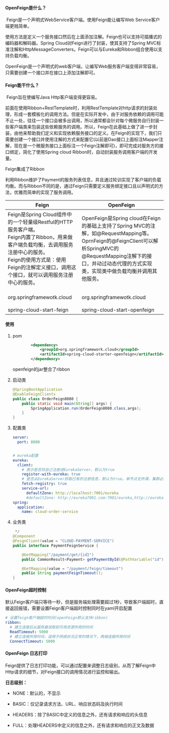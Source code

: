 #### OpenFeign是什么？

​    Feign是一个声明式WebService客户端。使用Feign能让编写Web Service客户端更贱简单。

​    使用方法是定义一个服务接口然后在上面添加注解。Feign也可以支持可插播式的编码器和解码器。Spring Cloud对Feign进行了封装，使其支持了Spring MVC标准注解和HttpMessageConverters。Feign可以与Eureka和Ribbon组合使用以支持负载均衡。

​    OpenFeign是一个声明式的web客户端，让编写Web服务客户端变得非常容易，只需要创建一个接口并在接口上添加注解即可。

#### Feign能干什么？

​    Feign旨在使编写Java Http客户端变得更容易。

​    前面在使用Ribbon+RestTemplate时，利用RestTemplate对http请求的封装处理，形成一套模板化的调用方法。但是在实际开发中，由于对服务依赖的调用可能不止一处，往往一个接口会被多出调用，所以通常都会针对每个微服务自行封装一些客户端类来包装这些依赖服务的调用。所以，Feign在此基础上做了进一步封装，由他来帮助我们定义和实现依赖服务接口的定义。在Feign的实现下，我们只需要创建一个接口并使用注解的方式来配置它(以前是Dao接口上面标注Mapper注解，现在是一个微服务接口上面标注一个Feign注解即可)，即可完成对服务方的接口绑定，简化了使用Spring cloud Ribbon时，自动封装服务调用客户端的开发量。

Feign集成了Ribbon

​    利用Ribbon维护了Payment的服务列表信息，并且通过轮训实现了客户端的负载均衡。而与Ribbon不同的是，通过Feign只需要定义服务绑定接口且以声明式的方法，优雅而简单的实现了服务调用。

| Feign                                                        | OpenFeign                                                    |
| ------------------------------------------------------------ | ------------------------------------------------------------ |
| Feign是Spring Cloud组件中的一个轻量级Restful的HTTP服务客户端。<br />Feign内置了Ribbon，用来做客户端负载均衡，去调用服务注册中心的服务。<br />Feign的使用方式是：使用Feign的注解定义接口，调用这个接口，就可以调用服务注册中心的服务。 | OpenFeign是Spring cloud在Feign的基础上支持了Spring MVC的注解，如@RequestMapping等。OprnFeign的@FeignClient可以解析SpringMVC的@RequestMapping注解下的接口，并动过动态代理的方式实现类，实现类中做负载均衡并调用其他服务。 |
| <dependency><br /><groupId>org.springframewotk.cloud</groupId><br /><br /><artifactId>spring-cloud-start-feign</artifactId><br /></dependency> | <dependency><br /><groupId>org.springframewotk.cloud</groupId><br /><br /><artifactId>spring-cloud-start-openfeign</artifactId><br /></dependency> |

#### 使用

1. pom

   ```xml
           <dependency>
               <groupId>org.springframework.cloud</groupId>
               <artifactId>spring-cloud-starter-openfeign</artifactId>
           </dependency>
   ```

   openfeign的jar整合了ribbon

2. 启动类

   ```java
   @SpringBootApplication
   @EnableFeignClients
   public class OrderFeign8080 {
       public static void main(String[] args) {
           SpringApplication.run(OrderFeign8080.class,args);
       }
   }
   ```

3. 配置类

   ```yaml
   server:
     port: 8080
   
   
   # eureka配置
   eureka:
     client:
       # 表示是否将自己注册进EurekaServer，默认为true
       register-with-eureka: true
       # 是否从EurekaServer抓取已有的注册信息，默认为true。单节点无所谓，集群必须设置为true 才能配合ribbon使用负载均衡
       fetch-registry: true
       service-url:
         defaultZone: http://localhost:7001/eureka
         #defaultZone: http://eureka7001.com:7001/eureka,http://eureka7002.com:7002/eureka
   spring:
     application:
       name: cloud-order-service
   ```

4. 业务类

   ```java
    */
   @Component
   @FeignClient(value = "CLOUD-PAYMENT-SERVICE")
   public interface PaymentFeignService {
   
       @GetMapping("/payment/get/{id}")
       public CommonResult<Payment> getPaymentById(@PathVariable("id") Long id);
   
       @GetMapping(value = "/payment/feign/timeout")
       public String paymentFeignTimeout();
   }
   
   ```

#### OpenFeign超时控制

​    默认Feign客户端只等待一秒，但是服务端处理需要超过1秒，导致客户端超时，直接返回报错，需要设置Feign客户端超时控制同时在yaml开启配置

```yaml
# 设置feign客户端超时时间(openFeign默认支持ribbon)
ribbon:
  # 建立连接后从服务器读取到可用资源所用的时间
  ReadTimeout: 5000
  # 建立连接所用时间，适用于网络状况正常的情况下，两端连接所用时间
  ConnectTimeout: 5000
```

#### OpenFeign 日志打印

​    Feign提供了日志打印功能，可以通过配置来调整日志级别，从而了解Feign中Http请求的细节，对Feign接口的调用情况进行监控和输出。

  **日志级别：**

- NONE：默认的，不显示

- BASIC：仅记录请求方法、URL、响应状态码及执行时间
- HEADERS：除了BASIC中定义的信息之外，还有请求和响应的头信息
- FULL：处理HEADERS中定义的信息之外，还有请求和响应的正文及数据